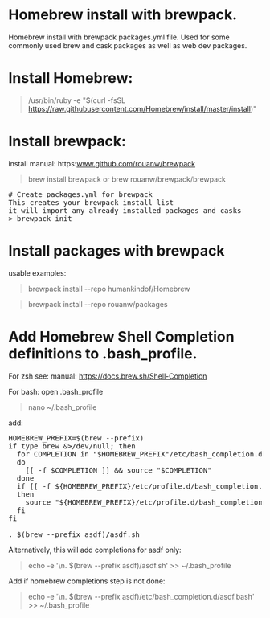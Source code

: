 # Homebrew install with brewpack.
Homebrew install with brewpack packages.yml file.
Used for some commonly used brew and cask packages as well as web dev packages.

# Install Homebrew:
>/usr/bin/ruby -e "$(curl -fsSL https://raw.githubusercontent.com/Homebrew/install/master/install)"

# Install brewpack:
install manual: https:www.github.com/rouanw/brewpack

> brew install brewpack
or
> brew rouanw/brewpack/brewpack
<pre>
# Create packages.yml for brewpack
This creates your brewpack install list
it will import any already installed packages and casks
> brewpack init
</pre>
# Install packages with brewpack
usable examples:
> brewpack install --repo humankindof/Homebrew

> brewpack install --repo rouanw/packages


# Add Homebrew Shell Completion definitions to .bash_profile.
For zsh see:
manual: https://docs.brew.sh/Shell-Completion

For bash:
open .bash_profile
> nano ~/.bash_profile

add:
<pre>
HOMEBREW_PREFIX=$(brew --prefix)
if type brew &>/dev/null; then
  for COMPLETION in "$HOMEBREW_PREFIX"/etc/bash_completion.d/*
  do
    [[ -f $COMPLETION ]] && source "$COMPLETION"
  done
  if [[ -f ${HOMEBREW_PREFIX}/etc/profile.d/bash_completion.sh ]];
  then
    source "${HOMEBREW_PREFIX}/etc/profile.d/bash_completion.sh"
  fi
fi

. $(brew --prefix asdf)/asdf.sh
</pre>

Alternatively, this will add completions for asdf only:
> echo -e '\n. $(brew --prefix asdf)/asdf.sh' >> ~/.bash_profile

Add if homebrew completions step is not done:
> echo -e '\n. $(brew --prefix asdf)/etc/bash_completion.d/asdf.bash' >> ~/.bash_profile
